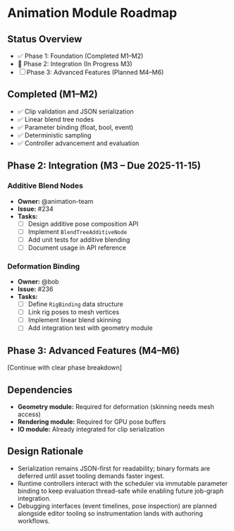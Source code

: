 # Animation Module Roadmap

## Status Overview
- ✅ Phase 1: Foundation (Completed M1–M2)
- 🔄 Phase 2: Integration (In Progress M3)
- ☐ Phase 3: Advanced Features (Planned M4–M6)

## Completed (M1–M2)
- ✅ Clip validation and JSON serialization
- ✅ Linear blend tree nodes
- ✅ Parameter binding (float, bool, event)
- ✅ Deterministic sampling
- ✅ Controller advancement and evaluation

## Phase 2: Integration (M3 – Due 2025-11-15)

### Additive Blend Nodes
- **Owner:** @animation-team
- **Issue:** #234
- **Tasks:**
  - [ ] Design additive pose composition API
  - [ ] Implement `BlendTreeAdditiveNode`
  - [ ] Add unit tests for additive blending
  - [ ] Document usage in API reference

### Deformation Binding
- **Owner:** @bob
- **Issue:** #236
- **Tasks:**
  - [ ] Define `RigBinding` data structure
  - [ ] Link rig poses to mesh vertices
  - [ ] Implement linear blend skinning
  - [ ] Add integration test with geometry module

## Phase 3: Advanced Features (M4–M6)

[Continue with clear phase breakdown]

## Dependencies
- **Geometry module:** Required for deformation (skinning needs mesh access)
- **Rendering module:** Required for GPU pose buffers
- **IO module:** Already integrated for clip serialization

## Design Rationale
- Serialization remains JSON-first for readability; binary formats are deferred until asset tooling demands faster ingest.
- Runtime controllers interact with the scheduler via immutable parameter binding to keep evaluation thread-safe while enabling future job-graph integration.
- Debugging interfaces (event timelines, pose inspection) are planned alongside editor tooling so instrumentation lands with authoring workflows.
